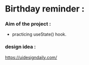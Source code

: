 # Birthday reminder :


### Aim of the project :
 - practicing useState() hook.


### design idea :
https://uidesigndaily.com/

